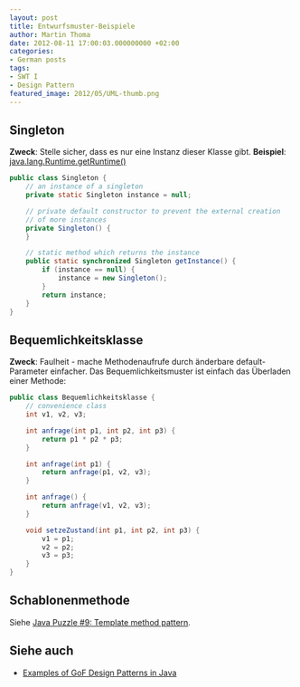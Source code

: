 ```yaml
---
layout: post
title: Entwurfsmuster-Beispiele
author: Martin Thoma
date: 2012-08-11 17:00:03.000000000 +02:00
categories:
- German posts
tags:
- SWT I
- Design Pattern
featured_image: 2012/05/UML-thumb.png
---
```

<h2>Singleton</h2>
<strong>Zweck</strong>: Stelle sicher, dass es nur eine Instanz dieser Klasse gibt.
<strong>Beispiel</strong>: <a href="http://docs.oracle.com/javase/6/docs/api/java/lang/Runtime.html#getRuntime%28%29">java.lang.Runtime.getRuntime()</a>

```java
public class Singleton {
    // an instance of a singleton
    private static Singleton instance = null;

    // private default constructor to prevent the external creation
    // of more instances
    private Singleton() {
    }

    // static method which returns the instance
    public static synchronized Singleton getInstance() {
        if (instance == null) {
            instance = new Singleton();
        }
        return instance;
    }
}
```

<h2>Bequemlichkeitsklasse</h2>
<strong>Zweck</strong>: Faulheit - mache Methodenaufrufe durch &auml;nderbare default-Parameter einfacher.
Das Bequemlichkeitsmuster ist einfach das &Uuml;berladen einer Methode:

```java
public class Bequemlichkeitsklasse {
    // convenience class
    int v1, v2, v3;

    int anfrage(int p1, int p2, int p3) {
        return p1 * p2 * p3;
    }

    int anfrage(int p1) {
        return anfrage(p1, v2, v3);
    }

    int anfrage() {
        return anfrage(v1, v2, v3);
    }

    void setzeZustand(int p1, int p2, int p3) {
        v1 = p1;
        v2 = p2;
        v3 = p3;
    }
}
```

<h2>Schablonenmethode</h2>
Siehe <a href="../java-puzzle-9-template-method-pattern/">Java Puzzle #9: Template method pattern</a>.

<h2>Siehe auch</h2>
<ul>
  <li><a href="http://stackoverflow.com/a/2707195/562769">Examples of GoF Design Patterns in Java</a></li>
</ul>
